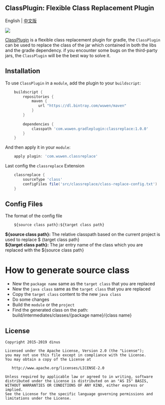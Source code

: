 ## ClassPlugin: Flexible Class Replacement Plugin               

English | [中文版](https://github.com/dinuscxj/ClassPlugin/blob/master/README-zh.md)<br/>

![](https://raw.githubusercontent.com/dinuscxj/ClassPlugin/master/logo/class_replace_logo.jpeg?width=300)<br/>

[ClassPlugin](https://github.com/dinuscxj/ClassPlugin) is a flexible class replacement plugin for gradle, 
the `ClassPlugin` can be used to replace the class of the jar which contained in both the libs and the gradle dependency.
if you encounter some bugs on the third-party jars, the `ClassPlugin` will be the best way to solve it.

## Installation
To use `ClassPlugin` in a `module`, add the plugin to your `buildscript`:

```gradle
    buildscript {
        repositories {
            maven {
               url "https://dl.bintray.com/wuwen/maven"
            }
        }
    
        dependencies {
            classpath 'com.wuwen.gradleplugin:classreplace:1.0.0'
        }
    }
```

And then apply it in your `module`:

``` gradle 
    apply plugin: 'com.wuwen.classreplace'
``` 

Last config the `classreplace` Extension

``` gradle 
    classreplace {
        sourceType 'class' 
        configFiles file('src/classreplace/class-replace-config.txt')
    }
```  

## Config Files
The format of the config file
``` txt
    ${source class path}:${target class path}
``` 

**${source class path}:** The relative classpath based on the current project is used to replace $ {target class path}<br/>
**${target class path}:** The jar entry name of the class which you are replaced with the ${source class path}

# How to generate source class 

* New the `package name` same as the `target class` that you are replaced  
* New the `java class` same as the `target class` that you are replaced
* Copy the `target class` content to the new `java class`
* Do some changes
* Build the `module` or the `project`  
* Find the generated class on the path: build/intermediates/classes/{package name}/{class name}

  
## License

    Copyright 2015-2019 dinus

    Licensed under the Apache License, Version 2.0 (the "License");
    you may not use this file except in compliance with the License.
    You may obtain a copy of the License at

       http://www.apache.org/licenses/LICENSE-2.0

    Unless required by applicable law or agreed to in writing, software
    distributed under the License is distributed on an "AS IS" BASIS,
    WITHOUT WARRANTIES OR CONDITIONS OF ANY KIND, either express or implied.
    See the License for the specific language governing permissions and
    limitations under the License.
